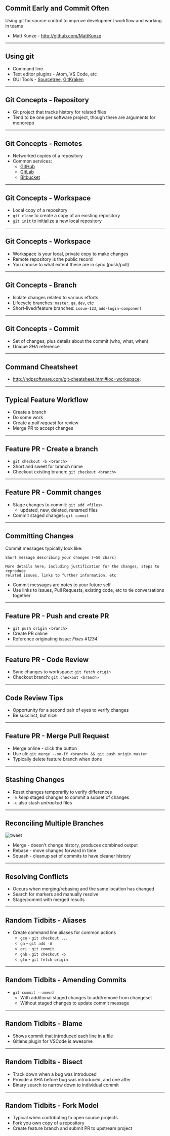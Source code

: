 ## Commit Early and Commit Often

Using git for source control to improve development workflow and working in teams

* Matt Kunze - http://github.com/MattKunze

---

## Using git

* Command line
* Text editor plugins - Atom, VS Code, etc
* GUI Tools - [Sourcetree](https://www.sourcetreeapp.com/), [GitKraken](https://www.gitkraken.com/)

---

## Git Concepts - Repository

* Git project that tracks history for related files
* Tend to be one per software project, though there are arguments for monorepo

---

## Git Concepts - Remotes

* Networked copies of a repository
* Common services:
  * [GitHub](https://github.com)
  * [GitLab](https://about.gitlab.com/)
  * [Bitbucket](https://bitbucket.org/)

---

## Git Concepts - Workspace

* Local copy of a repository
* `git clone` to create a copy of an existing repository
* `git init` to initialize a new local repository

---

## Git Concepts - Workspace

* Workspace is your local, private copy to make changes
* Remote repository is the public record
* You choose to what extent these are in sync (push/pull)

---

## Git Concepts - Branch

* Isolate changes related to various efforts
* Lifecycle branches: `master`, `qa`, `dev`, etc
* Short-lived/feature branches: `issue-123`, `add-login-component`

---

## Git Concepts - Commit

* Set of changes, plus details about the commit (who, what, when)
* Unique _SHA_ reference

---

## Command Cheatsheet

* http://ndpsoftware.com/git-cheatsheet.html#loc=workspace;

---

## Typical Feature Workflow

* Create a branch
* Do some work
* Create a _pull request_ for review
* Merge PR to accept changes

---

## Feature PR - Create a branch

* `git checkout -b <branch>`
* Short and sweet for branch name
* Checkout existing branch: `git checkout <branch>`

---

## Feature PR - Commit changes

* Stage changes to commit: `git add <files>`
  * updated, new, deleted, renamed files
* Commit staged changes: `git commit`

---

## Committing Changes

Commit messages typically look like:

```
Short message describing your changes (~50 chars)

More details here, including justification for the changes, steps to reproduce
related issues, links to further information, etc
```

* Commit messages are notes to your future self
* Use links to Issues, Pull Requests, existing code, etc to tie conversations together

---

## Feature PR - Push and create PR

* `git push origin <branch>`
* Create PR online
* Reference originating issue: _Fixes #1234_

---

## Feature PR - Code Review

* Sync changes to workspace: `git fetch origin`
* Checkout branch: `git checkout <branch>`

---

## Code Review Tips

* Opportunity for a second pair of eyes to verify changes
* Be succinct, but nice

---

## Feature PR - Merge Pull Request

* Merge online - click the button
* Use cli: `git merge --no-ff <branch> && git push origin master`
* Typically delete feature branch when done

---

## Stashing Changes

* Reset changes temporarily to verify differences
* `-k` _keep_ staged changes to commit a subset of changes
* `-u` also stash _untracked_ files

---

## Reconciling Multiple Branches

![tweet](https://user-images.githubusercontent.com/421270/35014006-6e22c454-facc-11e7-8df6-180f775dfd0f.png)

* Merge - doesn't change history, produces combined output
* Rebase - move changes forward in time
* Squash - cleanup set of commits to have cleaner history

---

## Resolving Conflicts

* Occurs when merging/rebasing and the same location has changed
* Search for markers and manually resolve
* Stage/commit with merged results

---

## Random Tidbits - Aliases

* Create command line aliases for common actions
  * `gco` - `git checkout ...`
  * `ga` - `git add -A`
  * `gci` - `git commit`
  * `gnb` - `git checkout -b`
  * `gfo` - `git fetch origin`

---

## Random Tidbits - Amending Commits

* `git commit --amend`
  * With additional staged changes to add/remove from changeset
  * Without staged changes to update commit message

---

## Random Tidbits - Blame

* Shows commit that introduced each line in a file
* Gitlens plugin for VSCode is awesome

---

## Random Tidbits - Bisect

* Track down when a bug was introduced
* Provide a SHA before bug was introduced, and one after
* Binary search to narrow down to individual commit

---

## Random Tidbits - Fork Model

* Typical when contributing to open source projects
* Fork you own copy of a repository
* Create feature branch and submit PR to upstream project
